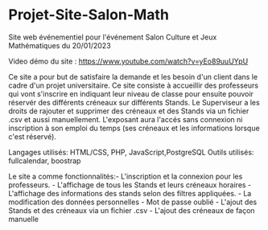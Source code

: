 # Projet-Site-Salon-Math
Site web événementiel pour l'événement Salon Culture et Jeux Mathématiques du 20/01/2023

Video démo du site : https://www.youtube.com/watch?v=yEo89uuUYpU

Ce site a pour but de satisfaire la demande et les besoin d'un client dans le cadre d'un projet universitaire. 
Ce site consiste à accueillir des professeurs qui vont s'inscrire en indiquant leur niveau de classe pour ensuite pouvoir réservér des différents créneaux sur différents Stands. Le Superviseur a les droits de rajouter et supprimer des créneaux et des Stands via un fichier .csv et aussi manuellement. L'exposant aura l'accés sans connexion ni inscription à son emploi du temps (ses créneaux et les informations lorsque c'est réservé).

Langages utilisés: HTML/CSS, PHP, JavaScript,PostgreSQL
Outils utilisés: fullcalendar, boostrap

Le site a comme fonctionnalités:- L'inscription et la connexion pour les professeurs.
                                - L'affichage de tous les Stands et leurs créneaux horaires
                                - L'affichage des informations des stands selon des filtres appliquées.
                                - La modification des données personnelles 
                                - Mot de passe oublié 
                                - L'ajout des Stands et des créneaux via un fichier .csv 
                                - L'ajout des créneaux de façon manuelle 
                                
